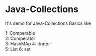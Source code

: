 # Java-Collections

It's  demo for Java-Collections Basics like

1: Comperable	
2: Comperator	
3: HashMAp
4: Itrator	
5: List	
6: set
